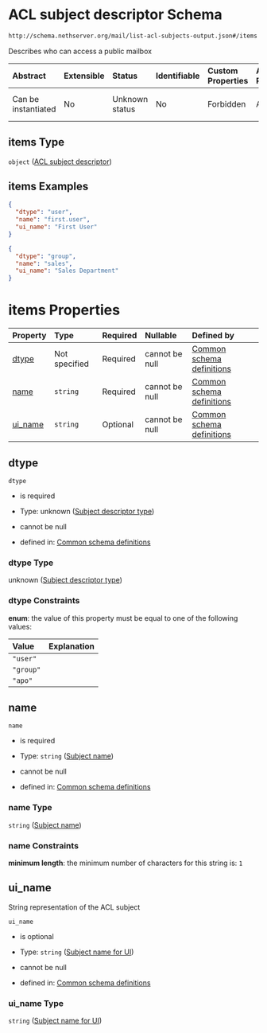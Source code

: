 # ACL subject descriptor Schema

```txt
http://schema.nethserver.org/mail/list-acl-subjects-output.json#/items
```

Describes who can access a public mailbox

| Abstract            | Extensible | Status         | Identifiable | Custom Properties | Additional Properties | Access Restrictions | Defined In                                                                                   |
| :------------------ | :--------- | :------------- | :----------- | :---------------- | :-------------------- | :------------------ | :------------------------------------------------------------------------------------------- |
| Can be instantiated | No         | Unknown status | No           | Forbidden         | Allowed               | none                | [list-acl-subjects-output.json\*](mail/list-acl-subjects-output.json "open original schema") |

## items Type

`object` ([ACL subject descriptor](mail-defs-acl-subject-descriptor.md))

## items Examples

```json
{
  "dtype": "user",
  "name": "first.user",
  "ui_name": "First User"
}
```

```json
{
  "dtype": "group",
  "name": "sales",
  "ui_name": "Sales Department"
}
```

# items Properties

| Property             | Type          | Required | Nullable       | Defined by                                                                                                                                                                       |
| :------------------- | :------------ | :------- | :------------- | :------------------------------------------------------------------------------------------------------------------------------------------------------------------------------- |
| [dtype](#dtype)      | Not specified | Required | cannot be null | [Common schema definitions](mail-defs-acl-subject-descriptor-properties-subject-descriptor-type.md "http://schema.nethserver.org/mail.json#/$defs/acl-subject/properties/dtype") |
| [name](#name)        | `string`      | Required | cannot be null | [Common schema definitions](mail-defs-acl-subject-descriptor-properties-subject-name.md "http://schema.nethserver.org/mail.json#/$defs/acl-subject/properties/name")             |
| [ui\_name](#ui_name) | `string`      | Optional | cannot be null | [Common schema definitions](mail-defs-acl-subject-descriptor-properties-subject-name-for-ui.md "http://schema.nethserver.org/mail.json#/$defs/acl-subject/properties/ui_name")   |

## dtype



`dtype`

* is required

* Type: unknown ([Subject descriptor type](mail-defs-acl-subject-descriptor-properties-subject-descriptor-type.md))

* cannot be null

* defined in: [Common schema definitions](mail-defs-acl-subject-descriptor-properties-subject-descriptor-type.md "http://schema.nethserver.org/mail.json#/$defs/acl-subject/properties/dtype")

### dtype Type

unknown ([Subject descriptor type](mail-defs-acl-subject-descriptor-properties-subject-descriptor-type.md))

### dtype Constraints

**enum**: the value of this property must be equal to one of the following values:

| Value     | Explanation |
| :-------- | :---------- |
| `"user"`  |             |
| `"group"` |             |
| `"apo"`   |             |

## name



`name`

* is required

* Type: `string` ([Subject name](mail-defs-acl-subject-descriptor-properties-subject-name.md))

* cannot be null

* defined in: [Common schema definitions](mail-defs-acl-subject-descriptor-properties-subject-name.md "http://schema.nethserver.org/mail.json#/$defs/acl-subject/properties/name")

### name Type

`string` ([Subject name](mail-defs-acl-subject-descriptor-properties-subject-name.md))

### name Constraints

**minimum length**: the minimum number of characters for this string is: `1`

## ui\_name

String representation of the ACL subject

`ui_name`

* is optional

* Type: `string` ([Subject name for UI](mail-defs-acl-subject-descriptor-properties-subject-name-for-ui.md))

* cannot be null

* defined in: [Common schema definitions](mail-defs-acl-subject-descriptor-properties-subject-name-for-ui.md "http://schema.nethserver.org/mail.json#/$defs/acl-subject/properties/ui_name")

### ui\_name Type

`string` ([Subject name for UI](mail-defs-acl-subject-descriptor-properties-subject-name-for-ui.md))
